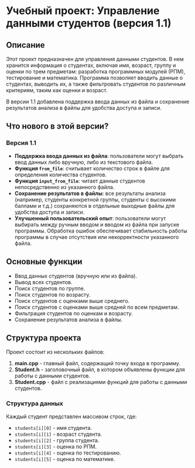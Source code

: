 # Учебный проект: Управление данными студентов (версия 1.1)

## Описание
Этот проект предназначен для управления данными студентов. В нем хранится информация о студентах, включая имя, возраст, группу и оценки по трем предметам: разработка программных модулей (РПМ), тестирование и математика. Программа позволяет вводить данные о студентах, выводить их, а также фильтровать студентов по различным критериям, таким как оценки и возраст.

В версии 1.1 добавлена поддержка ввода данных из файла и сохранение результатов анализа в файлы для удобства доступа и записи.

## Что нового в этой версии?
### Версия 1.1
- **Поддержка ввода данных из файла**: пользователи могут выбрать ввод данных либо вручную, либо из текстового файла.
- **Функция `from_file`**: считывает количество строк в файле для определения количества студентов.
- **Функция `input_from_file`**: читает данные студентов непосредственно из указанного файла.
- **Сохранение результатов в файлы**: все результаты анализа (например, студенты конкретной группы, студенты с высокими баллами и т.д.) сохраняются в отдельные выходные файлы для удобства доступа и записи.
- **Улучшенный пользовательский опыт**: пользователи могут выбирать между ручным вводом и вводом из файла при запуске программы. Обработка ошибок обеспечивает стабильность работы программы в случае отсутствия или некорректности указанного файла.

## Основные функции
- Ввод данных студентов (вручную или из файла).
- Вывод всех студентов.
- Поиск студентов по группе.
- Поиск студентов по возрасту.
- Поиск студентов с оценками выше среднего.
- Поиск студентов с оценками выше средней по всем предметам.
- Фильтрация студентов по оценкам и возрасту.
- Сохранение результатов анализа в файлы.

## Структура проекта
Проект состоит из нескольких файлов:
1. **main.cpp** - главный файл, содержащий точку входа в программу.
2. **Student.h** - заголовочный файл, в котором объявлены функции для работы с данными студентов.
3. **Student.cpp** - файл с реализациями функций для работы с данными студентов.

### Структура данных
Каждый студент представлен массивом строк, где:
- `students[i][0]` - имя студента.
- `students[i][1]` - возраст студента.
- `students[i][2]` - группа студента.
- `students[i][3]` - оценка по РПМ.
- `students[i][4]` - оценка по тестированию.
- `students[i][5]` - оценка по математике.

